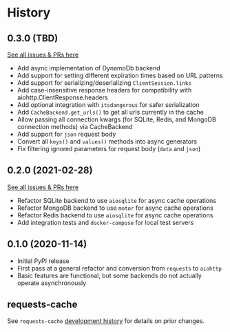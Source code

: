 # History

## 0.3.0 (TBD)
[See all issues & PRs here](https://github.com/JWCook/aiohttp-client-cache/milestone/2?closed=1)

* Add async implementation of DynamoDb backend
* Add support for setting different expiration times based on URL patterns
* Add support for serializing/deserializing `ClientSession.links`
* Add case-insensitive response headers for compatibility with aiohttp.ClientResponse.headers
* Add optional integration with `itsdangerous` for safer serialization
* Add `CacheBackend.get_urls()` to get all urls currently in the cache
* Allow passing all connection kwargs (for SQLite, Redis, and MongoDB connection methods) via CacheBackend
* Add support for `json` request body
* Convert all `keys()` and `values()` methods into async generators
* Fix filtering ignored parameters for request body (`data` and `json`)

## 0.2.0 (2021-02-28)
[See all issues & PRs here](https://github.com/JWCook/aiohttp-client-cache/milestone/1?closed=1)

* Refactor SQLite backend to use `aiosqlite` for async cache operations
* Refactor MongoDB backend to use `motor` for async cache operations
* Refactor Redis backend to use `aiosqlite` for async cache operations
* Add integration tests and `docker-compose` for local test servers

## 0.1.0 (2020-11-14)
* Initial PyPI release
* First pass at a general refactor and conversion from `requests` to `aiohttp`
* Basic features are functional, but some backends do not actually operate asynchronously

## requests-cache
See `requests-cache` [development history](https://github.com/reclosedev/requests-cache/blob/master/HISTORY.rst)
for details on prior changes.
